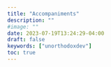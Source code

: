 ```yaml
---
title: "Accompaniments"
description: ""
#image: ""
date: 2023-07-19T13:24:29-04:00
draft: false
keywords: ["unorthodoxdev"]
toc: true
---
```


